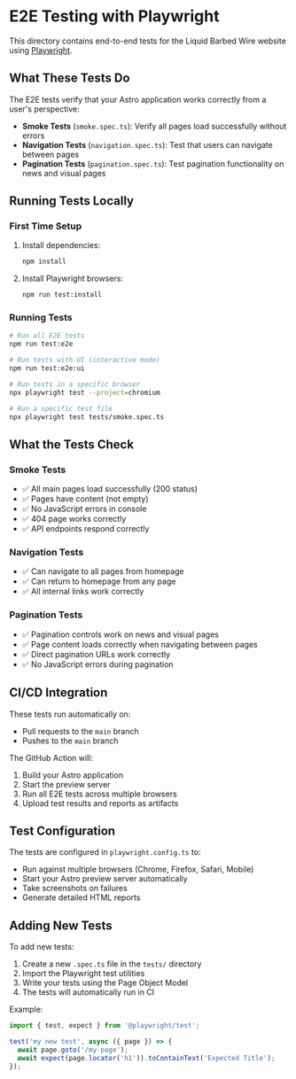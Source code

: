 # E2E Testing with Playwright

This directory contains end-to-end tests for the Liquid Barbed Wire website using [Playwright](https://playwright.dev/).

## What These Tests Do

The E2E tests verify that your Astro application works correctly from a user's perspective:

- **Smoke Tests** (`smoke.spec.ts`): Verify all pages load successfully without errors
- **Navigation Tests** (`navigation.spec.ts`): Test that users can navigate between pages
- **Pagination Tests** (`pagination.spec.ts`): Test pagination functionality on news and visual pages

## Running Tests Locally

### First Time Setup

1. Install dependencies:
   ```bash
   npm install
   ```

2. Install Playwright browsers:
   ```bash
   npm run test:install
   ```

### Running Tests

```bash
# Run all E2E tests
npm run test:e2e

# Run tests with UI (interactive mode)
npm run test:e2e:ui

# Run tests in a specific browser
npx playwright test --project=chromium

# Run a specific test file
npx playwright test tests/smoke.spec.ts
```

## What the Tests Check

### Smoke Tests
- ✅ All main pages load successfully (200 status)
- ✅ Pages have content (not empty)
- ✅ No JavaScript errors in console
- ✅ 404 page works correctly
- ✅ API endpoints respond correctly

### Navigation Tests
- ✅ Can navigate to all pages from homepage
- ✅ Can return to homepage from any page
- ✅ All internal links work correctly

### Pagination Tests
- ✅ Pagination controls work on news and visual pages
- ✅ Page content loads correctly when navigating between pages
- ✅ Direct pagination URLs work correctly
- ✅ No JavaScript errors during pagination

## CI/CD Integration

These tests run automatically on:
- Pull requests to the `main` branch
- Pushes to the `main` branch

The GitHub Action will:
1. Build your Astro application
2. Start the preview server
3. Run all E2E tests across multiple browsers
4. Upload test results and reports as artifacts

## Test Configuration

The tests are configured in `playwright.config.ts` to:
- Run against multiple browsers (Chrome, Firefox, Safari, Mobile)
- Start your Astro preview server automatically
- Take screenshots on failures
- Generate detailed HTML reports

## Adding New Tests

To add new tests:

1. Create a new `.spec.ts` file in the `tests/` directory
2. Import the Playwright test utilities
3. Write your tests using the Page Object Model
4. The tests will automatically run in CI

Example:
```typescript
import { test, expect } from '@playwright/test';

test('my new test', async ({ page }) => {
  await page.goto('/my-page');
  await expect(page.locator('h1')).toContainText('Expected Title');
});
```